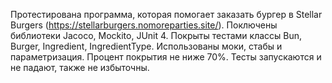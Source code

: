  Протестирована программа, которая помогает заказать бургер в Stellar Burgers (https://stellarburgers.nomoreparties.site/).
 Поключены библиотеки Jacoco, Mockito, JUnit 4.
 Покрыты тестами классы Bun, Burger, Ingredient, IngredientType. Использованы моки, стабы и параметризация.
 Процент покрытия не ниже 70%.
 Тесты запускаются и не падают, также не избыточны.
